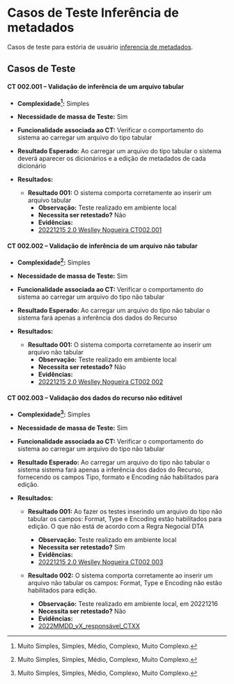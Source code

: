 # Casos de Teste Inferência de metadados

Casos de teste para estória de usuário [inferencia de metadados](../../estorias_de_usuarios/02_inferencia_de_arquivo).

## Casos de Teste

#### **CT 002.001 –** Validação de inferência de um arquivo tabular

  - **Complexidade[^¹]:** Simples
  - **Necessidade de massa de Teste:** Sim
  - **Funcionalidade associada ao CT:** Verificar o comportamento do sistema ao carregar um arquivo do tipo tabular
  - **Resultado Esperado:** Ao carregar um arquivo do tipo tabular o sistema deverá aparecer os dicionários e a edição de metadados de cada dicionário

  - **Resultados:**  
    - **Resultado 001:** O sistema comporta corretamente ao inserir um arquivo tabular
        - **Observação:** Teste realizado em ambiente local
        - **Necessita ser retestado?** Não
        - **Evidências:**
        - [20221215 2.0 Weslley Nogueira CT002.001](https://www.youtube.com/watch?v=1e0U9EskrwI)

#### **CT 002.002 –** Validação de inferência de um arquivo não tabular

  - **Complexidade[^¹]:** Simples
  - **Necessidade de massa de Teste:** Sim
  - **Funcionalidade associada ao CT:** Verificar o comportamento do sistema ao carregar um arquivo do tipo não tabular
  - **Resultado Esperado:** Ao carregar um arquivo do tipo não tabular o sistema fará apenas a inferência dos dados do Recurso

  - **Resultados:**  
    - **Resultado 001:** O sistema comporta corretamente ao inserir um arquivo não tabular
        - **Observação:** Teste realizado em ambiente local
        - **Necessita ser retestado?** Não
        - **Evidências:** 
        - [20221215 2.0 Weslley Nogueira CT002 002](https://www.youtube.com/watch?v=b6mKDSlU7iw)

#### **CT 002.003 –** Validação dos dados do recurso não editável

  - **Complexidade[^¹]:** Simples
  - **Necessidade de massa de Teste:** Sim
  - **Funcionalidade associada ao CT:** Verificar o comportamento do sistema ao carregar um arquivo do tipo não tabular
  - **Resultado Esperado:** Ao carregar um arquivo do tipo não tabular o sistema sistema fará apenas a inferência dos dados do Recurso, fornecendo os campos Tipo, formato e Encoding não habilitados para edição.

  - **Resultados:**  
    - **Resultado 001:** Ao fazer os testes inserindo um arquivo do tipo não tabular os campos: Format, Type e Encoding estão habilitados para edição. O que não está de acordo com a Regra Negocial DTA
        - **Observação:** Teste realizado em ambiente local
        - **Necessita ser retestado?** Sim
        - **Evidências:** 
        - [20221215 2.0 Weslley Nogueira CT002 003](https://www.youtube.com/watch?v=OEqX4YNDRZY)

    - **Resultado 002:** O sistema comporta corretamente ao inserir um arquivo não tabular os campos: Format, Type e Encoding não estão habilitados para edição. 
        - **Observação:** Teste realizado em ambiente local, em 20221216
        - **Necessita ser retestado?** Não
        - **Evidências:** 
        - [2022MMDD_vX_responsável_CTXX](Link_para_video_youtube)

[^¹]: Muito Simples, Simples, Médio, Complexo, Muito Complexo.